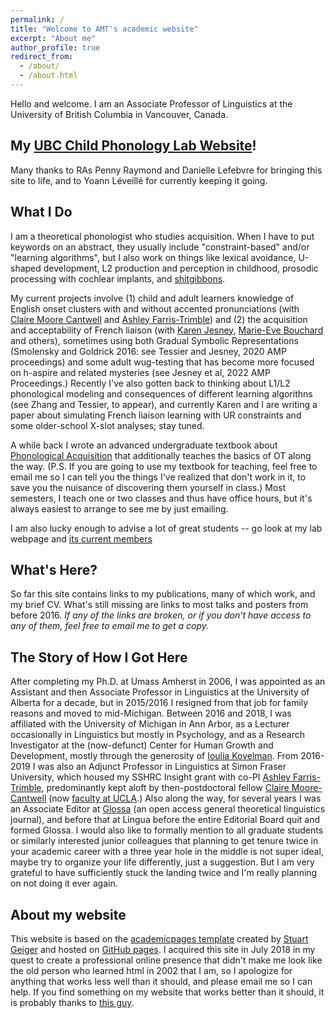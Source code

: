 ```yaml
---
permalink: /
title: "Welcome to AMT's academic website"
excerpt: "About me"
author_profile: true
redirect_from: 
  - /about/
  - /about.html
---
```

<div class="amtText" markdown="1">
Hello and welcome. I am an Associate Professor of Linguistics at the University of British Columbia in Vancouver, Canada.

My <a href="http://childphonlab.arts.ubc.ca">UBC Child Phonology Lab Website</A>! 
---
Many thanks to RAs Penny Raymond and Danielle Lefebvre for bringing this site to life, and to Yoann Léveillé for currently keeping it going.  

What I Do
---
I am a theoretical phonologist who studies acquisition. When I have to put keywords on an abstract, they usually include "constraint-based" and/or "learning algorithms", but I also work on things like lexical avoidance, U-shaped development, L2 production and perception in childhood, prosodic processing with cochlear implants, and <a href="https://vancouver.nerdnite.com/files/2021/11/S3E5-Science-of-Swearing.pdf">shitgibbons</a>. 

My current projects involve (1) child and adult learners knowledge of English onset clusters with and without accented pronunciations (with <a href="http://www.clairemoorecantwell.org/">Claire Moore Cantwell</a> and <a href="https://www.sfu.ca/linguistics/people/faculty/farris-trimble.html">Ashley Farris-Trimble</a>) and (2) the acquisition and acceptability of French liaison (with <a href="https://carleton.ca/slals/people/jesney-karen/">Karen Jesney</a>, <a href="https://fhis.ubc.ca/profile/marie-eve-bouchard/">Marie-Eve Bouchard</a> and others), sometimes using both Gradual Symbolic Representations (Smolensky and Goldrick 2016: see Tessier and Jesney, 2020 AMP proceedings) and some adult wug-testing that has become more focused on h-aspire and related mysteries (see Jesney et al, 2022 AMP Proceedings.) Recently I've also gotten back to thinking about L1/L2 phonological modeling and consequences of different learning algorithns (see Zhang and Tessier, to appear), and currently Karen and I are writing a paper about simulating French liaison learning with UR constraints and some older-school X-slot analyses; stay tuned.  

A while back I wrote an advanced undergraduate textbook about <A href="https://www.macmillanihe.com/page/detail/Phonological-Acquisition/?K=9780230293762">Phonological Acquisition</a> that additionally teaches the basics of OT along the way. (P.S. If you are going to use my textbook for teaching, feel free to email me so I can tell you the things I've realized that don't work in it, to save you the nuisance of discovering them yourself in class.) Most semesters, I teach one or two classes and thus have office hours, but it's always easiest to arrange to see me by just emailing. 

I am also lucky enough to advise a lot of great students -- go look at my lab webpage and <a href="https://childphonlab.arts.ubc.ca/labmembers/">its current members</a>

What's Here?
-----
So far this site contains links to my publications, many of which work, and my brief CV.
What's still missing are links to most talks and posters from before 2016. *If any of the links are broken, or if you don't have access to any of them, feel free to email me to get a copy.*

The Story of How I Got Here
-----
After completing my Ph.D. at Umass Amherst in 2006, I was appointed as an Assistant and then Associate Professor in Linguistics at the University of Alberta for a decade, but in 2015/2016 I resigned from that job for family reasons and moved to mid-Michigan. Between 2016 and 2018, I was affiliated with the University of Michigan in Ann Arbor, as a Lecturer occasionally in Linguistics but mostly in Psychology, and as a Research Investigator at the (now-defunct) Center for Human Growth and Development, mostly through the generosity of <a href="https://lsa.umich.edu/psych/people/faculty/kovelman.html">Ioulia Kovelman</a>. From 2016-2019 I was also an Adjunct Professor in Linguistics at Simon Fraser University, which housed my SSHRC Insight grant with co-PI <a href="https://www.sfu.ca/linguistics/people/faculty/farris-trimble.html">Ashley Farris-Trimble</a>, predominantly kept aloft by then-postdoctoral fellow <a href="http://www.clairemoorecantwell.org/">Claire Moore-Cantwell</a> (now <a href="https://linguistics.ucla.edu/person/claire-moore-cantwell/">faculty at UCLA</a>.) Also along the way, for several years I was an Associate Editor at <a href="https://www.glossa-journal.org/">Glossa</a> (an open access general theoretical linguistics journal), and before that at Lingua before the entire Editorial Board quit and formed Glossa. I would also like to formally mention to all graduate students or similarly interested junior colleagues that planning to get tenure twice in your academic career with a three year hole in the middle is not super ideal, maybe try to organize your life differently, just a suggestion. But I am very grateful to have sufficiently stuck the landing twice and I'm really planning on not doing it ever again.

**About my website**
------
This website is based on the [academicpages template](https://github.com/academicpages/academicpages.github.io) created by [Stuart Geiger](http://stuartgeiger.com) and hosted on [GitHub pages](https://pages.github.com). I acquired this site in July 2018 in my quest to create a professional online presence that didn't make me look like the old person who learned html in 2002 that I am, so I apologize for anything that works less well than it should, and please email me so I can help. If you find something on my website that works better than it should, it is probably thanks to <a href="https://rogertessier.org/">this guy</a>.
</div>
